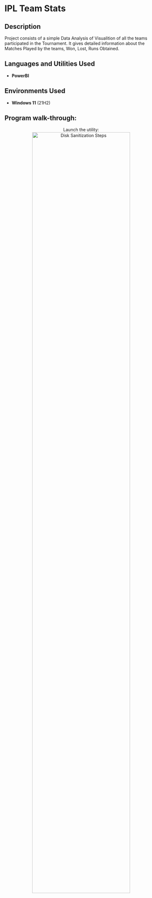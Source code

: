 <h1>IPL Team Stats</h1>

<h2>Description</h2>
Project consists of a simple Data Analysis of Visualition of all the teams participated in the Tournament.
It gives detailed information about the Matches Played by the teams, Won, Lost, Runs Obtained.
<br />


<h2>Languages and Utilities Used</h2>

- <b>PowerBI</b> 

<h2>Environments Used </h2>

- <b>Windows 11</b> (21H2)

<h2>Program walk-through:</h2>

<p align="center">
Launch the utility: <br/>
<img src="https://i.imgur.com/Z7ldnyx.png" height="80%" width="80%" alt="Disk Sanitization Steps"/>
<br />
